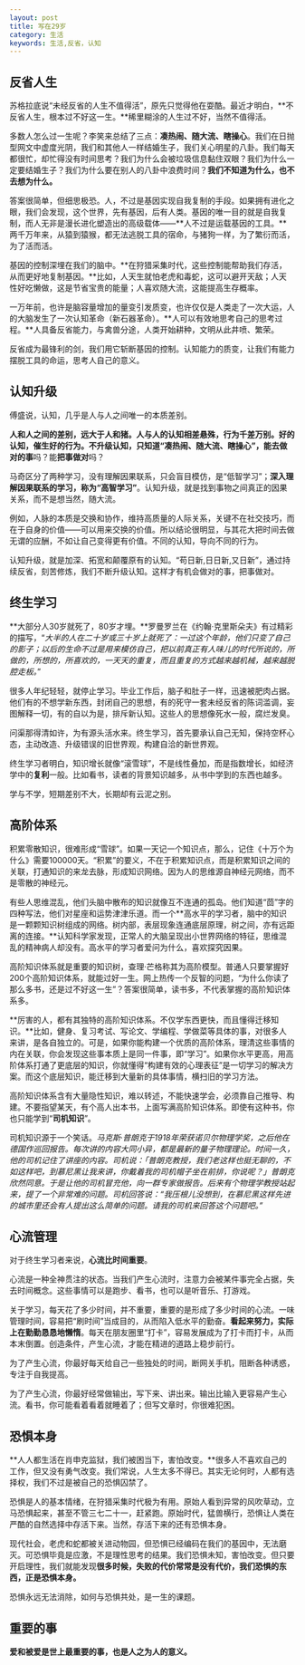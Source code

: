 ```yaml
---
layout: post
title: 写在29岁
category: 生活
keywords: 生活,反省，认知
---
```


## 反省人生 ##

苏格拉底说“未经反省的人生不值得活”，原先只觉得他在耍酷。最近才明白，**不反省人生，根本过不好这一生。**稀里糊涂的人生过不好，当然不值得活。

多数人怎么过一生呢？李笑来总结了三点：**凑热闹、随大流、瞎操心**。我们在日抛型网文中虚度光阴，我们和其他人一样结婚生子，我们关心明星的八卦。我们每天都很忙，却忙得没有时间思考？我们为什么会被垃圾信息黏住双眼？我们为什么一定要结婚生子？我们为什么要在别人的八卦中浪费时间？**我们不知道为什么，也不去想为什么。**

答案很简单，但细思极恐。人，不过是基因实现自我复制的手段。如果拥有进化之眼，我们会发现，这个世界，先有基因，后有人类。基因的唯一目的就是自我复制，而人无非是漫长进化塑造出的高级载体——**人不过是运载基因的工具。**两千万年来，从猿到猿猴，都无法逃脱工具的宿命，与猪狗一样，为了繁衍而活，为了活而活。

基因的控制深埋在我们的脑中。**在狩猎采集时代，这些控制能帮助我们存活，从而更好地复制基因。**比如，人天生就怕老虎和毒蛇，这可以避开天敌；人天性好吃懒做，这是节省宝贵的能量；人喜欢随大流，这能提高生存概率。

一万年前，也许是脑容量增加的量变引发质变，也许仅仅是人类走了一次大运，人的大脑发生了一次认知革命（新石器革命）。**人可以有效地思考自己的思考过程。**人具备反省能力，与禽兽分途，人类开始耕种，文明从此井喷、繁荣。

反省成为最锋利的剑，我们用它斩断基因的控制。认知能力的质变，让我们有能力摆脱工具的命运，思考人自己的意义。

## 认知升级 ##
傅盛说，认知，几乎是人与人之间唯一的本质差别。

**人和人之间的差别，远大于人和猪。**人与人的认知相差悬殊，行为千差万别。好的认知，催生好的行为。不升级认知，只知道“凑热闹、随大流、瞎操心”，能去做**对的事**吗？能**把事做对**吗？

马奇区分了两种学习，没有理解因果联系，只会盲目模仿，是“低智学习”；**深入理解因果联系的学习，称为“高智学习”**。认知升级，就是找到事物之间真正的因果关系，而不是想当然，随大流。

例如，人脉的本质是交换和协作，维持高质量的人际关系，关键不在社交技巧，而在于自身的价值——可以用来交换的价值。所以结论很明显，与其花大把时间去做无谓的应酬，不如让自己变得更有价值。不同的认知，导向不同的行为。

认知升级，就是加深、拓宽和颠覆原有的认知。“苟日新,日日新,又日新”，通过持续反省，刻苦修炼，我们不断升级认知。这样才有机会做对的事，把事做对。

## 终生学习 ##

**大部分人30岁就死了，80岁才埋。**罗曼罗兰在《约翰·克里斯朵夫》有过精彩的描写，“*大半的人在二十岁或三十岁上就死了：一过这个年龄，他们只变了自己的影子；以后的生命不过是用来模仿自己，把以前真正有人味儿的时代所说的，所做的，所想的，所喜欢的，一天天的重复，而且重复的方式越来越机械，越来越脱腔走板。*”

很多人年纪轻轻，就停止学习。毕业工作后，脑子和肚子一样，迅速被肥肉占据。他们有的不想学新东西，封闭自己的思想，有的死守一套未经反省的陈词滥调，妄图解释一切，有的自以为是，排斥新认知。这些人的思想像死水一般，腐烂发臭。

问渠那得清如许，为有源头活水来。终生学习，首先要承认自己无知，保持空杯心态，主动改造、升级错误的旧世界观，构建自洽的新世界观。

终生学习者明白，知识增长就像“滚雪球”，不是线性叠加，而是指数增长，如经济学中的**复利**一般。比如看书，读者的背景知识越多，从书中学到的东西也越多。

学与不学，短期差别不大，长期却有云泥之别。

## 高阶体系 ##
积累零散知识，很难形成“雪球”。如果一天记一个知识点，那么，记住《十万个为什么》需要100000天。“积累”的要义，不在于积累知识点，而是积累知识之间的关联，打通知识的来龙去脉，形成知识网络。因为人的思维源自神经元网络，而不是零散的神经元。

有些人思维混乱，他们头脑中散布的知识就像互不连通的孤岛。他们知道“茴”字的四种写法，他们对星座和运势津津乐道。而一个**高水平的学习者，脑中的知识是一颗颗知识树组成的网络。树内部，表层现象连通底层原理，树之间，亦有远距离的连接。**认知科学家发现，正常人的大脑呈现出小世界网络的特征，思维混乱的精神病人却没有。高水平的学习者爱问为什么，喜欢探究因果。

高阶知识体系就是重要的知识树，查理·芒格称其为高阶模型。普通人只要掌握好200个高阶知识体系，就能过好一生。网上热传一个反智的问题，“为什么你读了那么多书，还是过不好这一生”？答案很简单，读书多，不代表掌握的高阶知识体系多。

**厉害的人，都有其独特的高阶知识体系。不仅学东西更快，而且懂得迁移知识。**比如，健身、复习考试、写论文、学编程、学做菜等具体的事，对很多人来讲，是各自独立的。可是，如果你能构建一个优质的高阶体系，理清这些事情的内在关联，你会发现这些事本质上是同一件事，即“学习”。如果你水平更高，用高阶体系打通了更底层的知识，你就懂得“构建有效的心理表征”是一切学习的解决方案。而这个底层知识，能迁移到大量新的具体事情，横扫旧的学习方法。

高阶知识体系含有大量隐性知识，难以转述，不能快速学会，必须靠自己推导、构建。不要指望某天，有个高人出本书，上面写满高阶知识体系。即使有这种书，你也只能学到“**司机知识**”。

司机知识源于一个笑话。*马克斯·普朗克于1918年荣获诺贝尔物理学奖，之后他在德国作巡回报告。每次讲的内容大同小异，都是最新的量子物理理论。时间一久，他的司机记住了讲座的内容。司机说：「普朗克教授，我们老这样也挺无聊的，不如这样吧，到慕尼黑让我来讲，你戴着我的司机帽子坐在前排，你说呢？」普朗克欣然同意。于是让他的司机冒充他，向一群专家做报告。后来有个物理学教授站起来，提了一个非常难的问题。司机回答说：“我压根儿没想到，在慕尼黑这样先进的城市里还会有人提出这么简单的问题。请我的司机来回答这个问题吧。”*

## 心流管理 ##
对于终生学习者来说，**心流比时间重要**。

心流是一种全神贯注的状态。当我们产生心流时，注意力会被某件事完全占据，失去时间概念。这些事情可以是跑步、看书，也可以是听音乐、打游戏。

关于学习，每天花了多少时间，并不重要，重要的是形成了多少时间的心流。一味管理时间，容易把“刷时间”当成目的，从而陷入低水平的勤奋。**看起来努力，实际上在勤勤恳恳地懒惰**。每天在朋友圈里“打卡”，容易发展成为了打卡而打卡，从而本末倒置。创造条件，产生心流，才能在精进的道路上稳步前行。

为了产生心流，你最好每天给自己一些独处的时间，断网关手机，阻断各种诱惑，专注于自我提高。

为了产生心流，你最好经常做输出，写下来、讲出来。输出比输入更容易产生心流。看书，你可能看着看着就睡着了；但写文章时，你很难犯困。

## 恐惧本身 ##
**人人都生活在肖申克监狱，我们被困当下，害怕改变。**很多人不喜欢自己的工作，但又没有勇气改变。我们常说，人生太多不得已。其实无论何时，人都有选择权，我们不过是被自己的恐惧囚禁了。

恐惧是人的基本情绪，在狩猎采集时代极为有用。原始人看到异常的风吹草动，立马恐惧起来，甚至不管三七二十一，赶紧跑。原始时代，猛兽横行，恐惧让人类在严酷的自然选择中存活下来。当然，存活下来的还有恐惧本身。

现代社会，老虎和蛇都被关进动物园，但恐惧已经编码在我们的基因中，无法磨灭。可恐惧毕竟是应激，不是理性思考的结果。我们恐惧未知，害怕改变。但只要开启理性，我们就能发现**很多时候，失败的代价常常是没有代价，我们恐惧的东西，正是恐惧本身。**

恐惧永远无法消除，如何与恐惧共处，是一生的课题。

## 重要的事 ##

**爱和被爱是世上最重要的事，也是人之为人的意义。**

